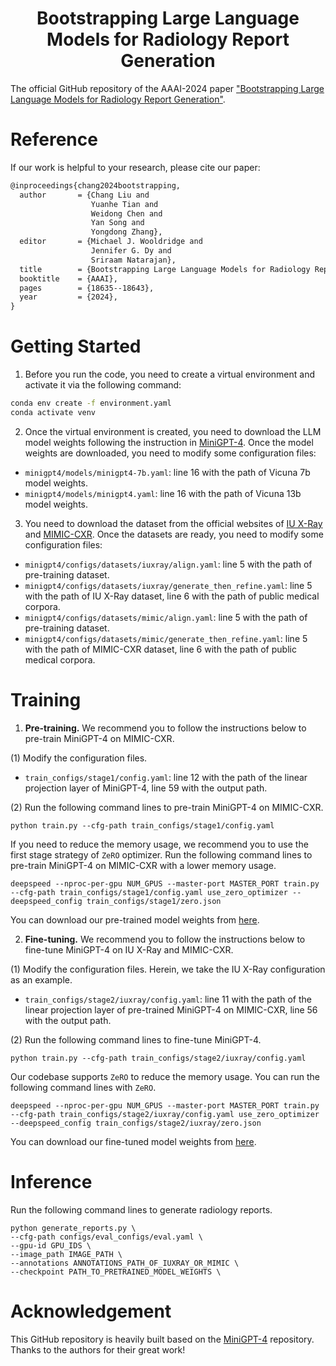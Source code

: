 <p align="center">
  <h1 align="center">Bootstrapping Large Language Models for Radiology Report Generation</h1>

The official GitHub repository of the AAAI-2024 paper ["Bootstrapping Large Language Models for Radiology Report Generation"](https://ojs.aaai.org/index.php/AAAI/article/view/29826).

# Reference
If our work is helpful to your research, please cite our paper:
``` latex
@inproceedings{chang2024bootstrapping,
  author       = {Chang Liu and
                  Yuanhe Tian and
                  Weidong Chen and
                  Yan Song and
                  Yongdong Zhang},
  editor       = {Michael J. Wooldridge and
                  Jennifer G. Dy and
                  Sriraam Natarajan},
  title        = {Bootstrapping Large Language Models for Radiology Report Generation},
  booktitle    = {AAAI},
  pages        = {18635--18643},
  year         = {2024},
}
```

# Getting Started
1. Before you run the code, you need to create a virtual environment and activate it via the following command:
```bash
conda env create -f environment.yaml
conda activate venv
```

2. Once the virtual environment is created, you need to download the LLM model weights following the instruction in [MiniGPT-4](https://github.com/Vision-CAIR/MiniGPT-4). Once the model weights are downloaded, you need to modify some configuration files:
- `minigpt4/models/minigpt4-7b.yaml`: line 16 with the path of Vicuna 7b model weights.
- `minigpt4/models/minigpt4.yaml`: line 16 with the path of Vicuna 13b model weights.

3. You need to download the dataset from the official websites of [IU X-Ray](https://openi.nlm.nih.gov/faq#collection) and [MIMIC-CXR](https://physionet.org/content/mimic-cxr/2.0.0/). Once the datasets are ready, you need to modify some configuration files:
- `minigpt4/configs/datasets/iuxray/align.yaml`: line 5 with the path of pre-training dataset.
- `minigpt4/configs/datasets/iuxray/generate_then_refine.yaml`: line 5 with the path of IU X-Ray dataset, line 6 with the path of public medical corpora.
- `minigpt4/configs/datasets/mimic/align.yaml`: line 5 with the path of pre-training dataset.
- `minigpt4/configs/datasets/mimic/generate_then_refine.yaml`: line 5 with the path of MIMIC-CXR dataset, line 6 with the path of public medical corpora.

# Training
1. **Pre-training.** We recommend you to follow the instructions below to pre-train MiniGPT-4 on MIMIC-CXR.

(1) Modify the configuration files.
- `train_configs/stage1/config.yaml`: line 12 with the path of the linear projection layer of MiniGPT-4, line 59 with the output path.

(2) Run the following command lines to pre-train MiniGPT-4 on MIMIC-CXR.
```
python train.py --cfg-path train_configs/stage1/config.yaml
```

If you need to reduce the memory usage, we recommend you to use the first stage strategy of `ZeRO` optimizer. Run the following command lines to pre-train MiniGPT-4 on MIMIC-CXR with a lower memory usage.

```
deepspeed --nproc-per-gpu NUM_GPUS --master-port MASTER_PORT train.py --cfg-path train_configs/stage1/config.yaml use_zero_optimizer --deepspeed_config train_configs/stage1/zero.json
```

You can download our pre-trained model weights from [here](https://huggingface.co/a-b-c-d-e-g/R2-LLM).

2. **Fine-tuning.** We recommend you to follow the instructions below to fine-tune MiniGPT-4 on IU X-Ray and MIMIC-CXR.

(1) Modify the configuration files. Herein, we take the IU X-Ray configuration as an example.
- `train_configs/stage2/iuxray/config.yaml`: line 11 with the path of the linear projection layer of pre-trained MiniGPT-4 on MIMIC-CXR, line 56 with the output path.

(2) Run the following command lines to fine-tune MiniGPT-4.

```
python train.py --cfg-path train_configs/stage2/iuxray/config.yaml
```

Our codebase supports `ZeRO` to reduce the memory usage. You can run the following command lines with `ZeRO`.

```
deepspeed --nproc-per-gpu NUM_GPUS --master-port MASTER_PORT train.py --cfg-path train_configs/stage2/iuxray/config.yaml use_zero_optimizer --deepspeed_config train_configs/stage2/iuxray/zero.json
```

You can download our fine-tuned model weights from [here](https://huggingface.co/a-b-c-d-e-g/R2-LLM).

# Inference
Run the following command lines to generate radiology reports.

```
python generate_reports.py \
--cfg-path configs/eval_configs/eval.yaml \
--gpu-id GPU_IDS \
--image_path IMAGE_PATH \
--annotations ANNOTATIONS_PATH_OF_IUXRAY_OR_MIMIC \
--checkpoint PATH_TO_PRETRAINED_MODEL_WEIGHTS \
```

# Acknowledgement
This GitHub repository is heavily built based on the [MiniGPT-4](https://github.com/Vision-CAIR/MiniGPT-4) repository. Thanks to the authors for their great work!